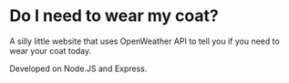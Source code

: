 # Do I need to wear my coat?

A silly little website that uses OpenWeather API to tell you if you need to wear your coat today.

Developed on Node.JS and Express.
